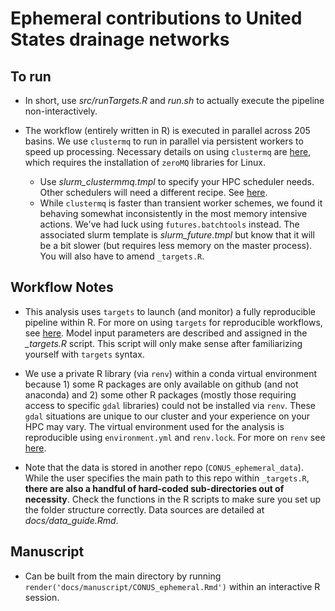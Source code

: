 # Ephemeral contributions to United States drainage networks

## To run
- In short, use *src/runTargets.R* and *run.sh* to actually execute the pipeline non-interactively.

- The workflow (entirely written in R) is executed in parallel across 205 basins. We use `clustermq` to run in parallel via persistent workers to speed up processing. Necessary details on using `clustermq` are [here]('https://mschubert.github.io/clustermq/index.html'), which requires the installation of `zeroMQ` libraries for Linux.
  - Use *slurm_clustermmq.tmpl* to specify your HPC scheduler needs. Other schedulers will need a different recipe. See [here]('https://mschubert.github.io/clustermq/articles/userguide.html#scheduler-templates').
  - While `clustermq` is faster than transient worker schemes, we found it behaving somewhat inconsistently in the most memory intensive actions. We've had luck using `futures.batchtools` instead. The associated slurm template is *slurm_future.tmpl* but know that it will be a bit slower (but requires less memory on the master process). You will also have to amend `_targets.R`.

## Workflow Notes
- This analysis uses `targets` to launch (and monitor) a fully reproducible pipeline within R. For more on using `targets` for reproducible workflows, see [here](https://books.ropensci.org/targets/). Model input parameters are described and assigned in the *_targets.R* script. This script will only make sense after familiarizing yourself with `targets` syntax.

- We use a private R library (via `renv`) within a conda virtual environment because 1) some R packages are only available on github (and not anaconda) and 2) some other R packages (mostly those requiring access to specific `gdal` libraries) could not be installed via `renv`. These `gdal` situations are unique to our cluster and your experience on your HPC may vary. The virtual environment used for the analysis is reproducible using `environment.yml` and `renv.lock`. For more on `renv` see [here](https://rstudio.github.io/renv/).

- Note that the data is stored in another repo (`CONUS_ephemeral_data`). While the user specifies the main path to this repo within `_targets.R`, **there are also a handful of hard-coded sub-directories out of necessity**. Check the functions in the R scripts to make sure you set up the folder structure correctly. Data sources are detailed at *docs/data_guide.Rmd*.

## Manuscript
- Can be built from the main directory by running `render('docs/manuscript/CONUS_ephemeral.Rmd')` within an interactive R session.